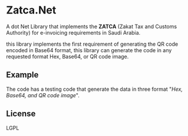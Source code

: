 # Zatca.Net

A dot Net Library that implements the **ZATCA** (Zakat Tax and Customs Authority) for e-invoicing requirements in Saudi Arabia.

this library implements the first requirement of generating the QR code encoded in Base64 format, this library can generate the code in any requested format Hex, Base64, or QR code image.

## Example

The code has a testing code that generate the data in three format "*Hex, Base64, and QR code image*".

## License

LGPL
